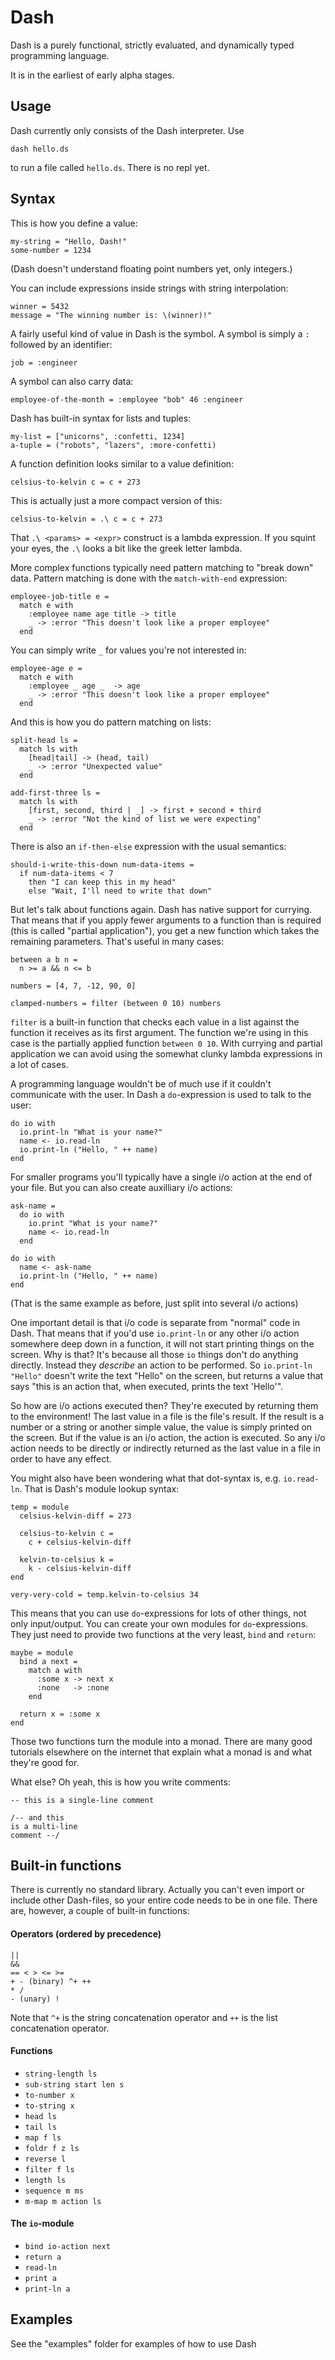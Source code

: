
# Dash

Dash is a purely functional, strictly evaluated, and dynamically typed programming language.

It is in the earliest of early alpha stages.


## Usage

Dash currently only consists of the Dash interpreter. Use
```
dash hello.ds
```
to run a file called `hello.ds`. There is no repl yet.



## Syntax


This is how you define a value:
```
my-string = "Hello, Dash!"
some-number = 1234
```
(Dash doesn't understand floating point numbers yet, only integers.)

You can include expressions inside strings with string interpolation:
```
winner = 5432
message = "The winning number is: \(winner)!"
```

A fairly useful kind of value in Dash is the symbol. A symbol is simply a `:` followed by
an identifier:
```
job = :engineer
```

A symbol can also carry data:
```
employee-of-the-month = :employee "bob" 46 :engineer
```

Dash has built-in syntax for lists and tuples:
```
my-list = ["unicorns", :confetti, 1234]
a-tuple = ("robots", "lazers", :more-confetti)
```

A function definition looks similar to a value definition:
```
celsius-to-kelvin c = c + 273
```

This is actually just a more compact version of this:
```
celsius-to-kelvin = .\ c = c + 273
```

That `.\ <params> = <expr>` construct is a lambda expression. If you squint
your eyes, the `.\` looks a bit like the greek letter lambda.


More complex functions typically need pattern matching to "break down"
data. Pattern matching is done with the `match-with-end` expression:
```
employee-job-title e =
  match e with
    :employee name age title -> title
    _ -> :error "This doesn't look like a proper employee"
  end
```

You can simply write `_` for values you're not interested in:
```
employee-age e =
  match e with
    :employee _ age _  -> age
    _ -> :error "This doesn't look like a proper employee"
  end
```

And this is how you do pattern matching on lists:
```
split-head ls =
  match ls with
    [head|tail] -> (head, tail)
    _ -> :error "Unexpected value"
  end

add-first-three ls =
  match ls with
    [first, second, third | _] -> first + second + third
    _ -> :error "Not the kind of list we were expecting"
  end
```

There is also an `if-then-else` expression with the usual semantics:
```
should-i-write-this-down num-data-items =
  if num-data-items < 7
    then "I can keep this in my head"
    else "Wait, I'll need to write that down"
```



But let's talk about functions again. Dash has native support for currying. That means
that if you apply fewer arguments to a function than is required (this is called "partial
application"), you get a new function which takes the remaining parameters. That's useful
in many cases:
```
between a b n =
  n >= a && n <= b

numbers = [4, 7, -12, 90, 0]

clamped-numbers = filter (between 0 10) numbers
```

`filter` is a built-in function that checks each value in a list against
the function it receives as its first argument. The function we're using in
this case is the partially applied function `between 0 10`. With currying and
partial application we can avoid using the somewhat clunky lambda expressions in
a lot of cases.


A programming language wouldn't be of much use if it couldn't communicate with
the user. In Dash a `do`-expression is used to talk to the user:
```
do io with
  io.print-ln "What is your name?"
  name <- io.read-ln
  io.print-ln ("Hello, " ++ name)
end
```

For smaller programs you'll typically have a single i/o action at the end
of your file. But you can also create auxilliary i/o actions:
```
ask-name =
  do io with
    io.print "What is your name?"
    name <- io.read-ln
  end

do io with
  name <- ask-name
  io.print-ln ("Hello, " ++ name)
end
```
(That is the same example as before, just split into several i/o actions)


One important detail is that i/o code is separate from "normal" code in Dash. That
means that if you'd use `io.print-ln` or any other i/o action somewhere deep down in
a function, it will not start printing things on the screen. Why is that? It's because
all those `io` things don't do anything directly. Instead they *describe* an action
to be performed. So `io.print-ln "Hello"` doesn't write the text "Hello" on the screen, but
returns a value that says "this is an action that, when executed, prints the text 'Hello'".

So how are i/o actions executed then? They're executed by returning them to the environment!
The last value in a file is the file's result. If the result is a number or a string or
another simple value, the value is simply printed on the screen. But if the value is an i/o
action, the action is executed. So any i/o action needs to be directly or indirectly
returned as the last value in a file in order to have any effect.


You might also have been wondering what that dot-syntax is, e.g. `io.read-ln`.
That is Dash's module lookup syntax:
```
temp = module
  celsius-kelvin-diff = 273

  celsius-to-kelvin c =
    c + celsius-kelvin-diff

  kelvin-to-celsius k =
    k - celsius-kelvin-diff
end

very-very-cold = temp.kelvin-to-celsius 34
```

This means that you can use `do`-expressions for lots of other things, not only
input/output. You can create your own modules for `do`-expressions. They just need to provide
two functions at the very least, `bind` and `return`:
```
maybe = module
  bind a next =
    match a with
      :some x -> next x
      :none   -> :none
    end

  return x = :some x
end
```

Those two functions turn the module into a monad. There are many good tutorials
elsewhere on the internet that explain what a monad is and what they're good for.


What else? Oh yeah, this is how you write comments:
```
-- this is a single-line comment

/-- and this
is a multi-line
comment --/
```


## Built-in functions

There is currently no standard library. Actually you can't even import or include other
Dash-files, so your entire code needs to be in one file. There are, however, a couple
of built-in functions:

#### Operators (ordered by precedence)

    ||
    &&
    == < > <= >=
    + - (binary) ^+ ++
    * /
    - (unary) !

Note that `^+` is the string concatenation operator and `++` is the list concatenation
operator.

#### Functions

  - `string-length ls`
  - `sub-string start len s`
  - `to-number x`
  - `to-string x`
  - `head ls`
  - `tail ls`
  - `map f ls`
  - `foldr f z ls`
  - `reverse l`
  - `filter f ls`
  - `length ls`
  - `sequence m ms`
  - `m-map m action ls`


#### The `io`-module

  - `bind io-action next`
  - `return a`
  - `read-ln`
  - `print a`
  - `print-ln a`


## Examples

See the "examples" folder for examples of how to use Dash



